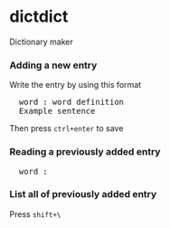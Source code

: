 # dictdict
Dictionary maker


### Adding a new entry
Write the entry by using this format
<pre>
  word : word definition
  Example sentence
</pre>
Then press `ctrl+enter` to save

### Reading a previously added entry
<pre>
  word : 
</pre>

### List all of previously added entry
Press `shift+\`
